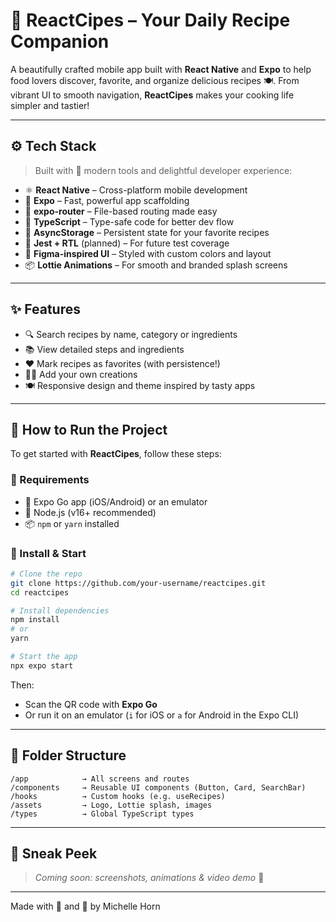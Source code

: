 # 🥗 ReactCipes – Your Daily Recipe Companion

A beautifully crafted mobile app built with **React Native** and **Expo** to help food lovers discover, favorite, and organize delicious recipes 🍽️. From vibrant UI to smooth navigation, **ReactCipes** makes your cooking life simpler and tastier!

---

## ⚙️ Tech Stack

> Built with 💛 modern tools and delightful developer experience:

- ⚛️ **React Native** – Cross-platform mobile development
- 🚀 **Expo** – Fast, powerful app scaffolding
- 🧭 **expo-router** – File-based routing made easy
- 🧠 **TypeScript** – Type-safe code for better dev flow
- 💾 **AsyncStorage** – Persistent state for your favorite recipes
- 🧪 **Jest + RTL** (planned) – For future test coverage
- 🎨 **Figma-inspired UI** – Styled with custom colors and layout
- 📦 **Lottie Animations** – For smooth and branded splash screens

---

## ✨ Features

- 🔍 Search recipes by name, category or ingredients
- 📚 View detailed steps and ingredients
- ❤️ Mark recipes as favorites (with persistence!)
- 🧑‍🍳 Add your own creations
- 🍽️ Responsive design and theme inspired by tasty apps

---

## 🧪 How to Run the Project

To get started with **ReactCipes**, follow these steps:

### 🔧 Requirements

- 📱 Expo Go app (iOS/Android) or an emulator
- 🧵 Node.js (v16+ recommended)
- 📦 `npm` or `yarn` installed

### 🚀 Install & Start

```bash
# Clone the repo
git clone https://github.com/your-username/reactcipes.git
cd reactcipes

# Install dependencies
npm install
# or
yarn

# Start the app
npx expo start
```

Then:

- Scan the QR code with **Expo Go**
- Or run it on an emulator (`i` for iOS or `a` for Android in the Expo CLI)

---

## 📂 Folder Structure

```
/app            → All screens and routes
/components     → Reusable UI components (Button, Card, SearchBar)
/hooks          → Custom hooks (e.g. useRecipes)
/assets         → Logo, Lottie splash, images
/types          → Global TypeScript types
```

---

## 📸 Sneak Peek

> _Coming soon: screenshots, animations & video demo_ 🎥

---

Made with 🍳 and 💛 by Michelle Horn
